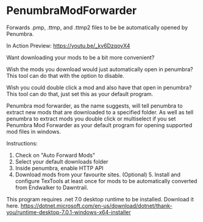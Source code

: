 # PenumbraModForwarder
Forwards .pmp, .ttmp, and .ttmp2 files to be be automatically opened by Penumbra.

In Action Preview:
https://youtu.be/_kv6DzqoyX4

Want downloading your mods to be a bit more convenient?

Wish the mods you download would just automatically open in penumbra?
This tool can do that with the option to disable.

Wish you could double click a mod and also have that open in penumbra?
This tool can do that, just set this as your default program.

Penumbra mod forwarder, as the name suggests, will tell penumbra to extract new mods that are downloaded to a specified folder. As well as tell penumbra to extract mods you double click or multiselect if you set Penumbra Mod Forwarder as your default program for opening supported mod files in windows.

Instructions:
1. Check on "Auto Forward Mods"
2. Select your default downloads folder
3. Inside penumbra, enable HTTP API
4. Download mods from your favourite sites.
(Optional) 5. Install and configure TexTools at least once for mods to be automatically converted from Endwalker to Dawntrail.

This program requires .net 7.0 desktop runtime to be installed. Download it here.
https://dotnet.microsoft.com/en-us/download/dotnet/thank-you/runtime-desktop-7.0.1-windows-x64-installer
